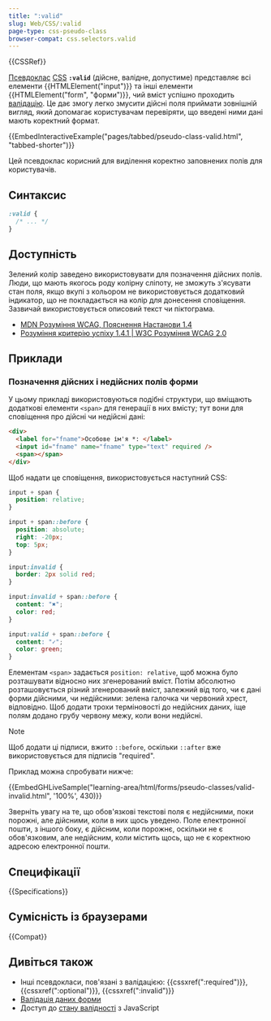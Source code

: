 ```yaml
---
title: ":valid"
slug: Web/CSS/:valid
page-type: css-pseudo-class
browser-compat: css.selectors.valid
---
```


{{CSSRef}}

[Псевдоклас](/uk/docs/Web/CSS/Pseudo-classes) [CSS](/uk/docs/Web/CSS) **`:valid`** (дійсне, валідне, допустиме) представляє всі елементи {{HTMLElement("input")}} та інші елементи {{HTMLElement("form", "форми")}}, чий вміст успішно проходить [валідацію](/uk/docs/Web/HTML/Constraint_validation). Це дає змогу легко змусити дійсні поля приймати зовнішній вигляд, який допомагає користувачам перевіряти, що введені ними дані мають коректний формат.

{{EmbedInteractiveExample("pages/tabbed/pseudo-class-valid.html", "tabbed-shorter")}}

Цей псевдоклас корисний для виділення коректно заповнених полів для користувачів.

## Синтаксис

```css
:valid {
  /* ... */
}
```

## Доступність

Зелений колір заведено використовувати для позначення дійсних полів. Люди, що мають якогось роду колірну сліпоту, не зможуть з'ясувати стан поля, якщо вкупі з кольором не використовується додатковий індикатор, що не покладається на колір для донесення сповіщення. Зазвичай використовується описовий текст чи піктограма.

- [MDN Розуміння WCAG, Пояснення Настанови 1.4](/uk/docs/Web/Accessibility/Understanding_WCAG/Perceivable#guideline_1.4_make_it_easier_for_users_to_see_and_hear_content_including_separating_foreground_from_background)
- [Розуміння критерію успіху 1.4.1 | W3C Розуміння WCAG 2.0](https://www.w3.org/TR/UNDERSTANDING-WCAG20/visual-audio-contrast-without-color.html)

## Приклади

### Позначення дійсних і недійсних полів форми

У цьому прикладі використовуються подібні структури, що вміщають додаткові елементи `<span>` для генерації в них вмісту; тут вони для сповіщення про дійсні чи недійсні дані:

```html
<div>
  <label for="fname">Особове ім'я *: </label>
  <input id="fname" name="fname" type="text" required />
  <span></span>
</div>
```

Щоб надати це сповіщення, використовується наступний CSS:

```css
input + span {
  position: relative;
}

input + span::before {
  position: absolute;
  right: -20px;
  top: 5px;
}

input:invalid {
  border: 2px solid red;
}

input:invalid + span::before {
  content: "✖";
  color: red;
}

input:valid + span::before {
  content: "✓";
  color: green;
}
```

Елементам `<span>` задається `position: relative`, щоб можна було розташувати відносно них згенерований вміст. Потім абсолютно розташовується різний згенерований вміст, залежний від того, чи є дані форми дійсними, чи недійсними: зелена галочка чи червоний хрест, відповідно. Щоб додати трохи терміновості до недійсних даних, іще полям додано грубу червону межу, коли вони недійсні.

> [!NOTE]
> Щоб додати ці підписи, вжито `::before`, оскільки `::after` вже використовується для підписів "required".

Приклад можна спробувати нижче:

{{EmbedGHLiveSample("learning-area/html/forms/pseudo-classes/valid-invalid.html", '100%', 430)}}

Зверніть увагу на те, що обов'язкові текстові поля є недійсними, поки порожні, але дійсними, коли в них щось уведено. Поле електронної пошти, з іншого боку, є дійсним, коли порожнє, оскільки не є обов'язковим, але недійсним, коли містить щось, що не є коректною адресою електронної пошти.

## Специфікації

{{Specifications}}

## Сумісність із браузерами

{{Compat}}

## Дивіться також

- Інші псевдокласи, пов'язані з валідацією: {{cssxref(":required")}}, {{cssxref(":optional")}}, {{cssxref(":invalid")}}
- [Валідація даних форми](/uk/docs/Learn/Forms/Form_validation)
- Доступ до [стану валідності](/uk/docs/Web/API/ValidityState) з JavaScript
